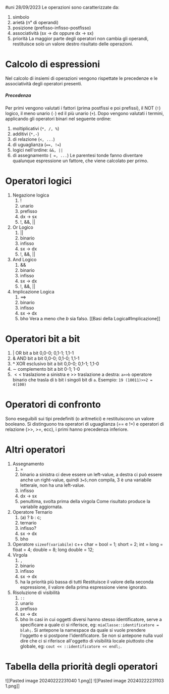 #uni 28/09/2023
Le operazioni sono caratterizzate da:
1. simbolo
2. arietà (n° di operandi)
3. posizione (prefisso-infisso-postfisso)
4. associatività (sx $\to$ dx oppure dx $\to$ sx)
5. priorità
La maggior parte degli operatori non cambia gli operandi, restituisce solo un valore destro risultato delle operazioni.
# Calcolo di espressioni
Nel calcolo di insiemi di operazioni vengono rispettate le precedenze e le associatività degli operatori presenti.
##### Precedenza
Per primi vengono valutati i fattori (prima postfissi e poi prefissi), il NOT (`!`) logico, il meno unario (`-`) ed il più unario (`+`).
Dopo vengono valutati i termini, applicando gli operatori binari nel seguente ordine:
1. moltiplicativi (`*, /, %`)
2. additivi (`*,-`)
3. di relazione (`<, ...`)
4. di uguaglianza (` ==, != `)
5. logici nell'ordine: `&&, ||`
6. di assegnamento (` =, ...`)
Le parentesi tonde fanno diventare qualunque espressione un fattore, che viene calcolato per primo.
# Operatori logici
1. Negazione logica
	1. !
	2. unario
	3. prefisso
	4. dx $\to$ sx
	5. !, &&, ||
2.  Or Logico
	1. ||
	2. binario
	3. infisso
	4. sx $\to$ dx
	5. !, &&, ||
3. And Logico
	1. &&
	2. binario
	3. infisso
	4. sx $\to$ dx
	5. !, &&, || 
4. Implicazione Logica
	1. $\implies$
	2. binario
	3. infisso
	4. sx $\to$ dx
	5. bho
	Vera a meno che $b$ sia falso. [[Basi della Logica#Implicazione]]
# Operatori bit a bit
1. $|$ OR bit a bit
	0,0-0; 0,1-1; 1,1-1
2. $\&$ AND bit a bit
	0,0-0; 0,1-0; 1,1-1
3. __^__ XOR esclusivo bit a bit
	0,0-0; 0,1-1; 1,1-0
4. $\sim$ complemento bit a bit
	0-1; 1-0
5. $<<$ traslazione a sinistra e >> traslazione a destra: `a>>b` 
	operatore binario che trasla di `b` bit i singoli bit di `a`. Esempio: `19 (10011)>>2 = 4(100)` 	
# Operatori di confronto
Sono eseguibili sui tipi predefiniti (o aritmetici) e restituiscono un valore booleano. Si distinguono tra operatori di uguaglianza (== e !=) e operatori di relazione (>>, >=, ecc), i primi hanno precedenza inferiore.

# Altri operatori
1. Assegnamento
	1. =
	2. binario
		a sinistra ci deve essere un left-value, a destra ci può essere anche un right-value, quindi `3=5;`non compila, 3 è una variabile letterale, non ha una left-value.
	3. infisso
	4. dx $\to$ sx
	5. penultima, svolta prima della virgola
	Come risultato produce la variabile aggiornata.
2. Operatore Ternario
	1. (a) ? b : c;
	2. ternario
	3. infisso?
	4. sx $\to$ dx
	5. bho
3. Operatore `sizeof(variabile)` c++
	char = bool = 1; short = 2; int = long = float = 4; double = 8; long double = 12;
4. Virgola
	1. `,`
	2. binario
	3. infisso
	4. sx $\to$ dx
	5. ha la priorità più bassa di tutti
	Restituisce il valore della seconda espressione, il valore della prima espressione viene ignorato.
5. Risoluzione di visibilità
	1. `::`
	2. unario
	3. prefisso
	4. sx -> dx
	5. bho
	In casi in cui oggetti diversi hanno stesso identificatore, serve a specificare a quale ci si riferisce, eg: `miaClasse::identificatore = blah;`.
	Si antepone la namespace da quale si vuole prendere l'oggetto e si postpone l'identificatore.
	Se non si antepone nulla vuol dire che ci si riferisce all'oggetto di visibilità locale piuttosto che globale, eg: `cout << ::identificatore << endl;`.
# Tabella della priorità degli operatori
![[Pasted image 20240222231040 1.png]]
![[Pasted image 20240222231103 1.png]]
